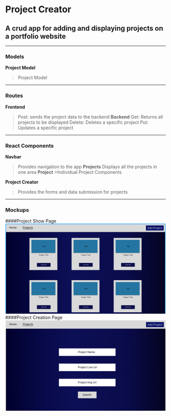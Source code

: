 # Project Creator
## A crud app for adding and displaying projects on a portfolio website

---

### Models
**Project Model**
> Project Model 

---

### Routes 

   **Frontend** 
   >Post: sends the project data to the backend 
   **Backend** 
   >Get: Returns all projects to be displayed 
   >Delete: Deletes a specific project 
   >Put: Updates a specific project 

---

   ### React Components
   **Navbar**
   >Provides navigation to the app
   **Projects**
   >Displays all the projects in one area
       **Project** 
       >Individual Project Components 

   **Project Creator**
   >Provides the forms and data submission for projects

---

### Mockups
####Project Show Page 
![project show page](/assets/images/ShowProject.png)
####Project Creation Page
![project add page](/assets/images/AddProject.png)
